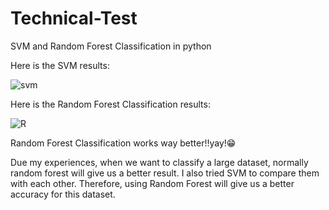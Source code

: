 # Technical-Test
SVM and Random Forest Classification in python

Here is the SVM results:


![svm](https://user-images.githubusercontent.com/59231830/112044958-ee400f00-8b67-11eb-9a62-ab02b3305a60.JPG)


Here is the Random Forest Classification results:


![R](https://user-images.githubusercontent.com/59231830/112044309-4b879080-8b67-11eb-82e3-a28088061040.JPG)



Random Forest Classification works way better!!yay!😁

Due my experiences, when we want to classify a large dataset, normally random forest will give us a better result. I also tried SVM to compare them with each other.
Therefore, using Random Forest will give us a better accuracy for this dataset.
